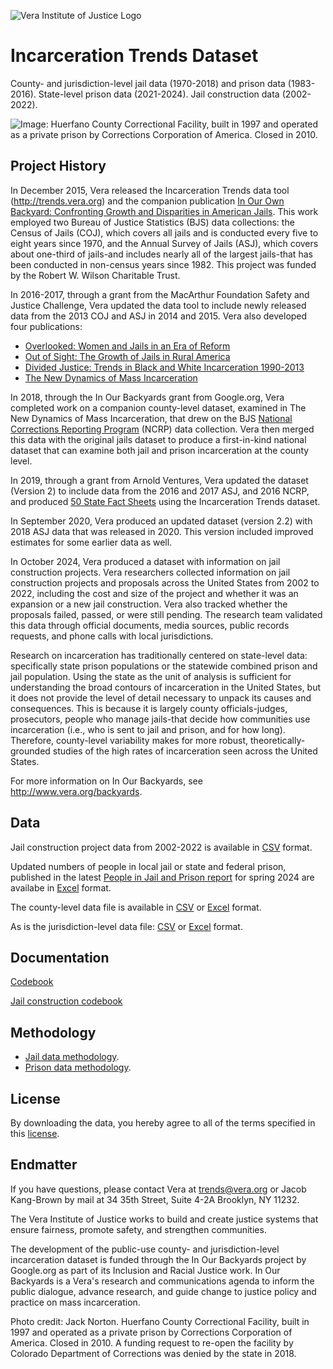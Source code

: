 ![Vera Institute of Justice Logo](https://github.com/vera-institute/incarceration_trends/blob/main/img/vera-logo.png?raw=true)

# Incarceration Trends Dataset
County- and jurisdiction-level jail data (1970-2018) and prison data (1983-2016). State-level prison data (2021-2024). Jail construction data (2002-2022).

![Image: Huerfano County Correctional Facility, built in 1997 and operated as a private prison by Corrections Corporation of America. Closed in 2010.](https://github.com/vera-institute/incarceration_trends/blob/main/img/iob-cfp-banner.jpg?raw=true)

## Project History
In December 2015, Vera released the Incarceration Trends data tool (http://trends.vera.org) and the companion publication [In Our Own Backyard: Confronting Growth and Disparities in American Jails](https://www.vera.org/publications/in-our-own-backyard-confronting-growth-and-disparities-in-american-jails). This work employed two Bureau of Justice Statistics (BJS) data collections: the Census of Jails (COJ), which covers all jails and is conducted every five to eight years since 1970, and the Annual Survey of Jails (ASJ), which covers about one-third of jails-and includes nearly all of the largest jails-that has been conducted in non-census years since 1982. This project was funded by the Robert W. Wilson Charitable Trust.

In 2016-2017, through a grant from the MacArthur Foundation Safety and Justice Challenge, Vera updated the data tool to include newly released data from the 2013 COJ and ASJ in 2014 and 2015. Vera also developed four publications:

* [Overlooked: Women and Jails in an Era of Reform](https://www.vera.org/publications/overlooked-women-and-jails-report)
* [Out of Sight: The Growth of Jails in Rural America](https://www.vera.org/publications/out-of-sight-growth-of-jails-rural-america)
* [Divided Justice: Trends in Black and White Incarceration 1990-2013](https://www.vera.org/publications/divided-justice-black-white-jail-incarceration)
* [The New Dynamics of Mass Incarceration](https://www.vera.org/publications/the-new-dynamics-of-mass-incarceration)

In 2018, through the In Our Backyards grant from Google.org, Vera
completed work on a companion county-level dataset, examined in The New Dynamics of Mass Incarceration, that drew on the BJS [National Corrections Reporting Program](http://ncrp.info/) (NCRP) data collection. Vera then merged this data with the original jails dataset to produce a first-in-kind national dataset that can examine both jail and prison incarceration at the county level.

In 2019, through a grant from Arnold Ventures, Vera updated the dataset (Version 2) to include data from the 2016 and 2017 ASJ, and 2016 NCRP, and produced [50 State Fact Sheets](https://www.vera.org/publications/state-incarceration-trends) using the Incarceration Trends dataset.

In September 2020, Vera produced an updated dataset (version 2.2) with 2018 ASJ data that was released in 2020. This version included improved estimates for some earlier data as well. 

In October 2024, Vera produced a dataset with information on jail construction projects. Vera researchers collected information on jail construction projects and proposals across the United States from 2002 to 2022, including the cost and size of the project and whether it was an expansion or a new jail construction. Vera also tracked whether the proposals failed, passed, or were still pending. The research team validated this data through official documents, media sources, public records requests, and phone calls with local jurisdictions. 

Research on incarceration has traditionally centered on state-level data: specifically state prison populations or the statewide combined prison and jail population. Using the state as the unit of analysis is sufficient for understanding the broad contours of incarceration in the United States, but it does not provide the level of detail necessary to unpack its causes and consequences. This is because it is largely county officials-judges, prosecutors, people who manage jails-that decide how communities use incarceration (i.e., who is sent to jail and prison, and for how long). Therefore, county-level variability makes for more robust, theoretically-grounded studies of the high rates of incarceration seen across the United States.

For more information on In Our Backyards, see http://www.vera.org/backyards.

## Data
Jail construction project data from 2002-2022 is available in [CSV](https://github.com/vera-institute/incarceration_trends/blob/main/incarceration_trends_jail_construction.csv) format. 

Updated numbers of people in local jail or state and federal prison, published in the latest [People in Jail and Prison report](https://www.vera.org/publications/people-in-jail-and-prison-in-2024) for spring 2024 are availabe in [Excel](https://github.com/vera-institute/incarceration_trends/blob/main/People-in-Jail-and-Prison-in-2024) format.  

The county-level data file is available in  [CSV](https://github.com/vera-institute/incarceration_trends/blob/main/incarceration_trends.csv?raw=true) or [Excel](https://github.com/vera-institute/incarceration_trends/blob/main/incarceration_trends.xlsx?raw=true) format.

As is the jurisdiction-level data file:  [CSV](https://github.com/vera-institute/incarceration_trends/blob/main/incarceration_trends_jail_jurisdiction.csv?raw=true) or [Excel](https://github.com/vera-institute/incarceration_trends/blob/main/incarceration_trends_jail_jurisdiction.xlsx?raw=true) format.

## Documentation
 [Codebook](https://github.com/vera-institute/incarceration_trends/blob/main/incarceration_trends-Codebook.pdf?raw=true)

 [Jail construction codebook](https://github.com/vera-institute/incarceration_trends/blob/main/jail_construction_codebook.pdf?raw=true)

## Methodology

- [Jail data methodology](https://github.com/vera-institute/incarceration_trends/blob/main/Methodology-for-Incarceration-Trends-Project.pdf?raw=true).
- [Prison data methodology](https://github.com/vera-institute/incarceration_trends/blob/main/Workingpaper_Reconstructing-How-Counties-Contribute-to-State-Prisons.pdf?raw=true).

## License

By downloading the data, you hereby agree to all of the terms specified in this [license](https://github.com/vera-institute/incarceration_trends/blob/main/License.md).

## Endmatter

If you have questions, please contact Vera at <trends@vera.org> or Jacob Kang-Brown by mail at 34 35th Street, Suite 4-2A Brooklyn, NY 11232.

The Vera Institute of Justice works to build and create justice systems that ensure fairness, promote safety, and strengthen communities.

The development of the public-use county- and jurisdiction-level incarceration dataset is funded through the In Our Backyards project by Google.org as part of its Inclusion and Racial Justice work. In Our Backyards is a Vera's research and communications agenda to inform the public dialogue, advance research, and guide change to justice policy and practice on mass incarceration.

Photo credit: Jack Norton. Huerfano County Correctional Facility, built in 1997 and operated as a private prison by Corrections Corporation of America. Closed in 2010. A funding request to re-open the facility by Colorado Department of Corrections was denied by the state in 2018.

